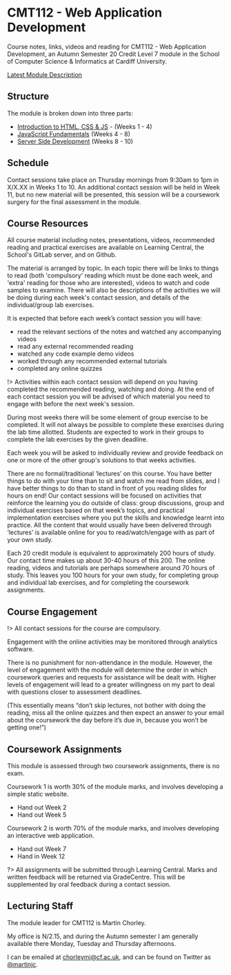 # CMT112 - Web Application Development

Course notes, links, videos and reading for CMT112 - Web Application Development, an Autumn Semester 20 Credit Level 7 module in the School of Computer Science & Informatics at Cardiff University.

[Latest Module Description](https://data.cardiff.ac.uk/legacy/grails/module/CMT112/18A.html)


## Structure

The module is broken down into three parts:

* [Introduction to HTML, CSS & JS](Part-1/) - (Weeks 1 - 4)
* [JavaScript Fundamentals](Part-2/) (Weeks 4 - 8)
* [Server Side Development](Part-3/) (Weeks 8 - 10)



## Schedule

Contact sessions take place on Thursday mornings from 9:30am to 1pm in X/X.XX in Weeks 1 to 10. An additional contact session will be held in Week 11, but no new material will be presented, this session will be a coursework surgery for the final assessment in the module.


## Course Resources

All course material including notes, presentations, videos, recommended reading and practical exercises are available on Learning Central, the School's GitLab server, and on Github.

The material is arranged by topic. In each topic there will be links to things to read (both 'compulsory' reading which must be done each week, and 'extra' reading for those who are interested), videos to watch and code samples to examine. There will also be descriptions of the activities we will be doing during each week's contact session, and details of the individual/group lab exercises.

It is expected that before each week’s contact session you will have:

* read the relevant sections of the notes and watched any accompanying videos
* read any external recommended reading
* watched any code example demo videos
* worked through any recommended external tutorials
* completed any online quizzes

!> Activities within each contact session will depend on you having completed the recommended reading, watching and doing. At the end of each contact session you will be advised of which material you need to engage with before the next week's session.

During most weeks there will be some element of group exercise to be completed. It will not always be possible to complete these exercises during the lab time allotted. Students are expected to work in their groups to complete the lab exercises by the given deadline.

Each week you will be asked to individually review and provide feedback on one or more of the other group's solutions to that weeks activities.

There are no formal/traditional ‘lectures’ on this course. You have better things to do with your time than to sit and watch me read from slides, and I have better things to do than to stand in front of you reading slides for hours on end! Our contact sessions will be focused on activities that reinforce the learning you do outside of class: group discussions, group and individual exercises based on that week’s topics, and practical implementation exercises where you put the skills and knowledge learnt into practice. All the content that would usually have been delivered through ‘lectures’ is available online for you to read/watch/engage with as part of your own study.

Each 20 credit module is equivalent to approximately 200 hours of study. Our contact time makes up about 30-40 hours of this 200. The online reading, videos and tutorials are perhaps somewhere around 70 hours of study. This leaves you 100 hours for your own study, for completing group and individual lab exercises, and for completing the coursework assignments.

## Course Engagement
!> All contact sessions for the course are compulsory.

Engagement with the online activities may be monitored through analytics software.

There is no punishment for non-attendance in the module. However, the level of engagement with the module will determine the order in which coursework queries and requests for assistance will be dealt with. Higher levels of engagement will lead to a greater willingness on my part to deal with questions closer to assessment deadlines.

(This essentially means “don’t skip lectures, not bother with doing the reading, miss all the online quizzes and then expect an answer to your email about the coursework the day before it’s due in, because you won’t be getting one!”)

## Coursework Assignments
This module is assessed through two coursework assignments, there is no exam.

Coursework 1 is worth 30% of the module marks, and involves developing a simple static website.

* Hand out Week 2
* Hand out Week 5

Coursework 2 is worth 70% of the module marks, and involves developing an interactive web application.

* Hand out Week 7
* Hand in Week 12

?> All assignments will be submitted through Learning Central. Marks and written feedback will be returned via GradeCentre. This will be supplemented by oral feedback during a contact session.

## Lecturing Staff

The module leader for CMT112 is Martin Chorley.

My office is N/2.15, and during the Autumn semester I am generally available there Monday, Tuesday and Thursday afternoons.

I can be emailed at [chorleymj@cf.ac.uk](mailto:chorleymj@cardiff.ac.uk), and can be found on Twitter as [@martinjc](https://www.twitter.com/martinjc).
